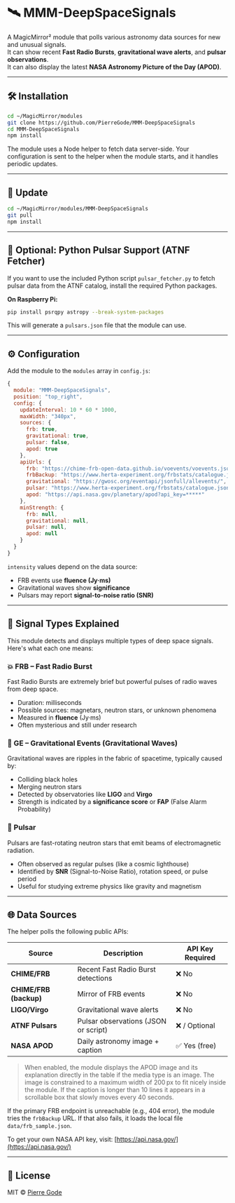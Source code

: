 # 🛰️ MMM-DeepSpaceSignals

A MagicMirror² module that polls various astronomy data sources for new and unusual signals.  
It can show recent **Fast Radio Bursts**, **gravitational wave alerts**, and **pulsar observations**.  
It can also display the latest **NASA Astronomy Picture of the Day (APOD)**.

---

## 🛠️ Installation

```bash
cd ~/MagicMirror/modules
git clone https://github.com/PierreGode/MMM-DeepSpaceSignals
cd MMM-DeepSpaceSignals
npm install
```

The module uses a Node helper to fetch data server-side. Your configuration is sent to the helper when the module starts, and it handles periodic updates.

---

## 🔄 Update

```bash
cd ~/MagicMirror/modules/MMM-DeepSpaceSignals
git pull
npm install
```

---

## 🐍 Optional: Python Pulsar Support (ATNF Fetcher)

If you want to use the included Python script `pulsar_fetcher.py` to fetch pulsar data from the ATNF catalog, install the required Python packages.

**On Raspberry Pi:**

```bash
pip install psrqpy astropy --break-system-packages
```

This will generate a `pulsars.json` file that the module can use.

---

## ⚙️ Configuration

Add the module to the `modules` array in `config.js`:

```javascript
{
  module: "MMM-DeepSpaceSignals",
  position: "top_right",
  config: {
    updateInterval: 10 * 60 * 1000,
    maxWidth: "340px",
    sources: {
      frb: true,
      gravitational: true,
      pulsar: false,
      apod: true
    },
    apiUrls: {
      frb: "https://chime-frb-open-data.github.io/voevents/voevents.json",
      frbBackup: "https://www.herta-experiment.org/frbstats/catalogue.json",
      gravitational: "https://gwosc.org/eventapi/jsonfull/allevents/",
      pulsar: "https://www.herta-experiment.org/frbstats/catalogue.json",
      apod: "https://api.nasa.gov/planetary/apod?api_key=*****"
    },
    minStrength: {
      frb: null,
      gravitational: null,
      pulsar: null,
      apod: null
    }
  }
}
```

`intensity` values depend on the data source:  
- FRB events use **fluence (Jy·ms)**  
- Gravitational waves show **significance**  
- Pulsars may report **signal-to-noise ratio (SNR)**

---

## 🧠 Signal Types Explained

This module detects and displays multiple types of deep space signals. Here's what each one means:

### 💥 FRB – Fast Radio Burst
Fast Radio Bursts are extremely brief but powerful pulses of radio waves from deep space.  
- Duration: milliseconds  
- Possible sources: magnetars, neutron stars, or unknown phenomena  
- Measured in **fluence** (Jy·ms)  
- Often mysterious and still under research

### 🌊 GE – Gravitational Events (Gravitational Waves)
Gravitational waves are ripples in the fabric of spacetime, typically caused by:  
- Colliding black holes  
- Merging neutron stars  
- Detected by observatories like **LIGO** and **Virgo**  
- Strength is indicated by a **significance score** or **FAP** (False Alarm Probability)

### 🌟 Pulsar
Pulsars are fast-rotating neutron stars that emit beams of electromagnetic radiation.  
- Often observed as regular pulses (like a cosmic lighthouse)  
- Identified by **SNR** (Signal-to-Noise Ratio), rotation speed, or pulse period  
- Useful for studying extreme physics like gravity and magnetism

---

## 🌐 Data Sources

The helper polls the following public APIs:

| Source          | Description                         | API Key Required |
|-----------------|-------------------------------------|------------------|
| **CHIME/FRB**   | Recent Fast Radio Burst detections  | ❌ No            |
| **CHIME/FRB (backup)** | Mirror of FRB events             | ❌ No            |
| **LIGO/Virgo**  | Gravitational wave alerts           | ❌ No            |
| **ATNF Pulsars**| Pulsar observations (JSON or script)| ❌ / Optional    |
| **NASA APOD**   | Daily astronomy image + caption     | ✅ Yes (free)    |

> When enabled, the module displays the APOD image and its explanation directly in the table if the media type is an image. The image is constrained to a maximum width of 200 px to fit nicely inside the module. If the caption is longer than 10 lines it appears in a scrollable box that slowly moves every 40&nbsp;seconds.

If the primary FRB endpoint is unreachable (e.g., 404 error), the module
tries the `frbBackup` URL. If that also fails, it loads the local file
`data/frb_sample.json`.

To get your own NASA API key, visit: [https://api.nasa.gov/](https://api.nasa.gov/)

---

## 📃 License

MIT © [Pierre Gode](https://github.com/PierreGode)
